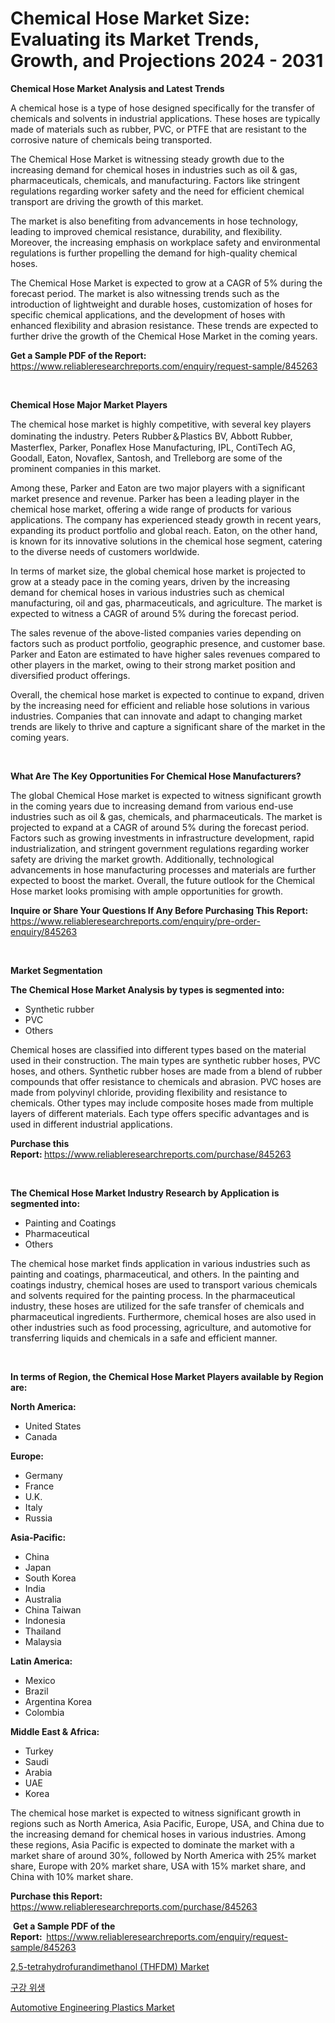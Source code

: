 <p><h1>Chemical Hose Market Size: Evaluating its Market Trends, Growth, and Projections 2024 - 2031</h1></p><p><strong>Chemical Hose Market Analysis and Latest Trends</strong></p>
<p><p>A chemical hose is a type of hose designed specifically for the transfer of chemicals and solvents in industrial applications. These hoses are typically made of materials such as rubber, PVC, or PTFE that are resistant to the corrosive nature of chemicals being transported.</p><p>The Chemical Hose Market is witnessing steady growth due to the increasing demand for chemical hoses in industries such as oil & gas, pharmaceuticals, chemicals, and manufacturing. Factors like stringent regulations regarding worker safety and the need for efficient chemical transport are driving the growth of this market.</p><p>The market is also benefiting from advancements in hose technology, leading to improved chemical resistance, durability, and flexibility. Moreover, the increasing emphasis on workplace safety and environmental regulations is further propelling the demand for high-quality chemical hoses.</p><p>The Chemical Hose Market is expected to grow at a CAGR of 5% during the forecast period. The market is also witnessing trends such as the introduction of lightweight and durable hoses, customization of hoses for specific chemical applications, and the development of hoses with enhanced flexibility and abrasion resistance. These trends are expected to further drive the growth of the Chemical Hose Market in the coming years.</p></p>
<p><strong>Get a Sample PDF of the Report:&nbsp;</strong> <a href="https://www.reliableresearchreports.com/enquiry/request-sample/845263">https://www.reliableresearchreports.com/enquiry/request-sample/845263</a></p>
<p>&nbsp;</p>
<p><strong>Chemical Hose Major Market Players</strong></p>
<p><p>The chemical hose market is highly competitive, with several key players dominating the industry. Peters Rubber＆Plastics BV, Abbott Rubber, Masterflex, Parker, Ponaflex Hose Manufacturing, IPL, ContiTech AG, Goodall, Eaton, Novaflex, Santosh, and Trelleborg are some of the prominent companies in this market.</p><p>Among these, Parker and Eaton are two major players with a significant market presence and revenue. Parker has been a leading player in the chemical hose market, offering a wide range of products for various applications. The company has experienced steady growth in recent years, expanding its product portfolio and global reach. Eaton, on the other hand, is known for its innovative solutions in the chemical hose segment, catering to the diverse needs of customers worldwide.</p><p>In terms of market size, the global chemical hose market is projected to grow at a steady pace in the coming years, driven by the increasing demand for chemical hoses in various industries such as chemical manufacturing, oil and gas, pharmaceuticals, and agriculture. The market is expected to witness a CAGR of around 5% during the forecast period.</p><p>The sales revenue of the above-listed companies varies depending on factors such as product portfolio, geographic presence, and customer base. Parker and Eaton are estimated to have higher sales revenues compared to other players in the market, owing to their strong market position and diversified product offerings.</p><p>Overall, the chemical hose market is expected to continue to expand, driven by the increasing need for efficient and reliable hose solutions in various industries. Companies that can innovate and adapt to changing market trends are likely to thrive and capture a significant share of the market in the coming years.</p></p>
<p>&nbsp;</p>
<p><strong>What Are The Key Opportunities For Chemical Hose Manufacturers?</strong></p>
<p><p>The global Chemical Hose market is expected to witness significant growth in the coming years due to increasing demand from various end-use industries such as oil & gas, chemicals, and pharmaceuticals. The market is projected to expand at a CAGR of around 5% during the forecast period. Factors such as growing investments in infrastructure development, rapid industrialization, and stringent government regulations regarding worker safety are driving the market growth. Additionally, technological advancements in hose manufacturing processes and materials are further expected to boost the market. Overall, the future outlook for the Chemical Hose market looks promising with ample opportunities for growth.</p></p>
<p><strong>Inquire or Share Your Questions If Any Before Purchasing This Report:</strong> <a href="https://www.reliableresearchreports.com/enquiry/pre-order-enquiry/845263">https://www.reliableresearchreports.com/enquiry/pre-order-enquiry/845263</a></p>
<p>&nbsp;</p>
<p><strong>Market Segmentation</strong></p>
<p><strong>The Chemical Hose Market Analysis by types is segmented into:</strong></p>
<p><ul><li>Synthetic rubber</li><li>PVC</li><li>Others</li></ul></p>
<p><p>Chemical hoses are classified into different types based on the material used in their construction. The main types are synthetic rubber hoses, PVC hoses, and others. Synthetic rubber hoses are made from a blend of rubber compounds that offer resistance to chemicals and abrasion. PVC hoses are made from polyvinyl chloride, providing flexibility and resistance to chemicals. Other types may include composite hoses made from multiple layers of different materials. Each type offers specific advantages and is used in different industrial applications.</p></p>
<p><strong>Purchase this Report:&nbsp;</strong><a href="https://www.reliableresearchreports.com/purchase/845263">https://www.reliableresearchreports.com/purchase/845263</a></p>
<p>&nbsp;</p>
<p><strong>The Chemical Hose Market Industry Research by Application is segmented into:</strong></p>
<p><ul><li>Painting and Coatings</li><li>Pharmaceutical</li><li>Others</li></ul></p>
<p><p>The chemical hose market finds application in various industries such as painting and coatings, pharmaceutical, and others. In the painting and coatings industry, chemical hoses are used to transport various chemicals and solvents required for the painting process. In the pharmaceutical industry, these hoses are utilized for the safe transfer of chemicals and pharmaceutical ingredients. Furthermore, chemical hoses are also used in other industries such as food processing, agriculture, and automotive for transferring liquids and chemicals in a safe and efficient manner.</p></p>
<p>&nbsp;</p>
<p><strong>In terms of Region, the Chemical Hose Market Players available by Region are:</strong></p>
<p>
    <p> <strong> North America: </strong>
        <ul>
            <li>United States</li>
            <li>Canada</li>
        </ul>
        </p> 
    <p> <strong> Europe: </strong>
        <ul>
            <li>Germany</li>
            <li>France</li>
            <li>U.K.</li>
            <li>Italy</li>
            <li>Russia</li>
        </ul>
        </p> 
    <p> <strong> Asia-Pacific: </strong>
        <ul>
            <li>China</li>
            <li>Japan</li>
            <li>South Korea</li>
            <li>India</li>
            <li>Australia</li>
            <li>China Taiwan</li>
            <li>Indonesia</li>
            <li>Thailand</li>
            <li>Malaysia</li>
        </ul>
        </p> 
    <p> <strong> Latin America: </strong>
        <ul>
            <li>Mexico</li>
            <li>Brazil</li>
            <li>Argentina Korea</li>
            <li>Colombia</li>
        </ul>
        </p> 
    <p> <strong> Middle East & Africa: </strong>
        <ul>
            <li>Turkey</li>
            <li>Saudi</li>
            <li>Arabia</li>
            <li>UAE</li>
            <li>Korea</li>
        </ul>
    </p>
    </p>
<p><p>The chemical hose market is expected to witness significant growth in regions such as North America, Asia Pacific, Europe, USA, and China due to the increasing demand for chemical hoses in various industries. Among these regions, Asia Pacific is expected to dominate the market with a market share of around 30%, followed by North America with 25% market share, Europe with 20% market share, USA with 15% market share, and China with 10% market share.</p></p>
<p><strong>Purchase this Report: </strong><a href="https://www.reliableresearchreports.com/purchase/845263">https://www.reliableresearchreports.com/purchase/845263</a></p>
<p>&nbsp;<strong>Get a Sample PDF of the Report:&nbsp;&nbsp;</strong><a href="https://www.reliableresearchreports.com/enquiry/request-sample/845263">https://www.reliableresearchreports.com/enquiry/request-sample/845263</a></p>
<p><strong></strong></p>
<p><p><a href="https://view.publitas.com/reportprime-1/25-tetrahydrofurandimethanol-thfdm-market-analysis-and-market-size-global-industry-overview-market-segmentation-and-forecast-2023-to-2030/">2,5-tetrahydrofurandimethanol (THFDM) Market</a></p><p><a href="https://github.com/crfsywufhm81415/Market-Research-Report-List-1/blob/main/2560722190854.md">구강 위생</a></p><p><a href="https://view.publitas.com/reportprime-1/automotive-engineering-plastics-market-offer-valuable-insights-into-market-size-market-share-market-trends-and-projections-spanning-from-2023-to-2030/">Automotive Engineering Plastics Market</a></p></p>